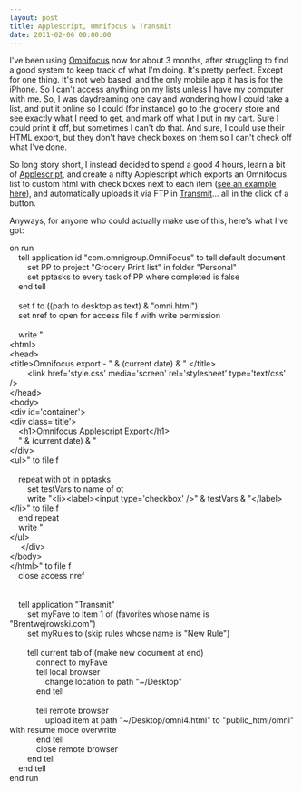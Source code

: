 ```yaml
---
layout: post
title: Applescript, Omnifocus & Transmit
date: 2011-02-06 00:00:00
---
```


<p>
	I&#39;ve been using <a href="http://www.omnigroup.com/products/omnifocus" target="_blank">Omnifocus</a> now for about 3 months, after struggling to find a good system to keep track of what I&#39;m doing. It&#39;s pretty perfect. Except for one thing.&nbsp;It&#39;s not web based, and the only mobile app it has is for the iPhone. So I can&#39;t access anything on my lists unless I have my computer with me. So, I was daydreaming one day and wondering how I could take a list, and put it online so I could (for instance) go to the grocery store and see exactly what I need to get, and mark off what I put in my cart. Sure I could print it off, but sometimes I can&#39;t do that. And sure, I could use their HTML export, but they don&#39;t have check boxes on them so I can&#39;t check off what I&#39;ve done.</p>
<p>
	So long story short, I instead decided to spend a good 4 hours, learn a bit of&nbsp;<a href="http://developer.apple.com/AppleScript/" target="_blank">Applescript</a>, and create a nifty Applescript&nbsp;which exports an Omnifocus list to custom html with check boxes next to each item (<a href="http://www.brentwejrowski.com/omni/omni.html" target="_blank">see an example here</a>), and automatically uploads it via FTP in <a href="http://www.panic.com/transmit/" target="_blank">Transmit</a>... all in the click of a button.</p>
<p>
	Anyways, for anyone who could actually make use of this, here&#39;s what I&#39;ve got:</p>
<div class="code">
	on run<br />
	&nbsp;&nbsp;&nbsp;&nbsp;tell application id &quot;com.omnigroup.OmniFocus&quot; to tell default document<br />
	&nbsp;&nbsp;&nbsp;&nbsp;&nbsp;&nbsp;&nbsp;&nbsp;set PP to project &quot;Grocery Print list&quot; in folder &quot;Personal&quot;<br />
	&nbsp;&nbsp;&nbsp;&nbsp;&nbsp;&nbsp;&nbsp;&nbsp;set pptasks to every task of PP where completed is false<br />
	&nbsp;&nbsp;&nbsp;&nbsp;end tell<br />
	&nbsp;&nbsp;&nbsp;&nbsp;<br />
	&nbsp;&nbsp;&nbsp;&nbsp;set f to ((path to desktop as text) &amp; &quot;omni.html&quot;)<br />
	&nbsp;&nbsp;&nbsp;&nbsp;set nref to open for access file f with write permission<br />
	&nbsp;&nbsp;&nbsp;&nbsp;<br />
	&nbsp;&nbsp;&nbsp;&nbsp;write &quot;<br />
	&lt;html&gt;<br />
	&lt;head&gt;<br />
	&lt;title&gt;Omnifocus export - &quot; &amp; (current date) &amp; &quot; &lt;/title&gt;<br />
	&nbsp;&nbsp;&nbsp;&nbsp;&nbsp;&nbsp;&nbsp;&nbsp;&lt;link href=&#39;style.css&#39; media=&#39;screen&#39; rel=&#39;stylesheet&#39; type=&#39;text/css&#39; /&gt;<br />
	&lt;/head&gt;<br />
	&lt;body&gt;<br />
	&lt;div id=&#39;container&#39;&gt;<br />
	&lt;div class=&#39;title&#39;&gt;<br />
	&nbsp;&nbsp;&nbsp;&nbsp;&lt;h1&gt;Omnifocus Applescript Export&lt;/h1&gt;<br />
	&nbsp;&nbsp;&nbsp;&nbsp;&quot; &amp; (current date) &amp; &quot;<br />
	&lt;/div&gt;<br />
	&lt;ul&gt;&quot; to file f<br />
	&nbsp;&nbsp;&nbsp;&nbsp;<br />
	&nbsp;&nbsp;&nbsp;&nbsp;repeat with ot in pptasks<br />
	&nbsp;&nbsp;&nbsp;&nbsp;&nbsp;&nbsp;&nbsp;&nbsp;set testVars to name of ot<br />
	&nbsp;&nbsp;&nbsp;&nbsp;&nbsp;&nbsp;&nbsp;&nbsp;write &quot;&lt;li&gt;&lt;label&gt;&lt;input type=&#39;checkbox&#39; /&gt;&quot; &amp; testVars &amp; &quot;&lt;/label&gt;&lt;/li&gt;&quot; to file f<br />
	&nbsp;&nbsp;&nbsp;&nbsp;end repeat<br />
	&nbsp;&nbsp;&nbsp;&nbsp;write &quot;<br />
	&lt;/ul&gt;<br />
	&nbsp;&nbsp;&nbsp;&nbsp; &lt;/div&gt;<br />
	&lt;/body&gt;<br />
	&lt;/html&gt;&quot; to file f<br />
	&nbsp;&nbsp;&nbsp;&nbsp;close access nref<br />
	&nbsp;&nbsp;&nbsp;&nbsp;<br />
	&nbsp;&nbsp;&nbsp;&nbsp;<br />
	&nbsp;&nbsp;&nbsp;&nbsp;tell application &quot;Transmit&quot;<br />
	&nbsp;&nbsp;&nbsp;&nbsp;&nbsp;&nbsp;&nbsp;&nbsp;set myFave to item 1 of (favorites whose name is &quot;Brentwejrowski.com&quot;)<br />
	&nbsp;&nbsp;&nbsp;&nbsp;&nbsp;&nbsp;&nbsp;&nbsp;set myRules to (skip rules whose name is &quot;New Rule&quot;)<br />
	&nbsp;&nbsp;&nbsp;&nbsp;&nbsp;&nbsp;&nbsp;&nbsp;<br />
	&nbsp;&nbsp;&nbsp;&nbsp;&nbsp;&nbsp;&nbsp;&nbsp;tell current tab of (make new document at end)<br />
	&nbsp;&nbsp;&nbsp;&nbsp;&nbsp;&nbsp;&nbsp;&nbsp;&nbsp;&nbsp;&nbsp;&nbsp;connect to myFave<br />
	&nbsp;&nbsp;&nbsp;&nbsp;&nbsp;&nbsp;&nbsp;&nbsp;&nbsp;&nbsp;&nbsp;&nbsp;tell local browser<br />
	&nbsp;&nbsp;&nbsp;&nbsp;&nbsp;&nbsp;&nbsp;&nbsp;&nbsp;&nbsp;&nbsp;&nbsp;&nbsp;&nbsp;&nbsp;&nbsp;change location to path &quot;~/Desktop&quot;<br />
	&nbsp;&nbsp;&nbsp;&nbsp;&nbsp;&nbsp;&nbsp;&nbsp;&nbsp;&nbsp;&nbsp;&nbsp;end tell<br />
	&nbsp;&nbsp;&nbsp;&nbsp;&nbsp;&nbsp;&nbsp;&nbsp;&nbsp;&nbsp;&nbsp;&nbsp;<br />
	&nbsp;&nbsp;&nbsp;&nbsp;&nbsp;&nbsp;&nbsp;&nbsp;&nbsp;&nbsp;&nbsp;&nbsp;tell remote browser<br />
	&nbsp;&nbsp;&nbsp;&nbsp;&nbsp;&nbsp;&nbsp;&nbsp;&nbsp;&nbsp;&nbsp;&nbsp;&nbsp;&nbsp;&nbsp;&nbsp;upload item at path &quot;~/Desktop/omni4.html&quot; to &quot;public_html/omni&quot; with resume mode overwrite<br />
	&nbsp;&nbsp;&nbsp;&nbsp;&nbsp;&nbsp;&nbsp;&nbsp;&nbsp;&nbsp;&nbsp;&nbsp;end tell<br />
	&nbsp;&nbsp;&nbsp;&nbsp;&nbsp;&nbsp;&nbsp;&nbsp;&nbsp;&nbsp;&nbsp;&nbsp;close remote browser<br />
	&nbsp;&nbsp;&nbsp;&nbsp;&nbsp;&nbsp;&nbsp;&nbsp;end tell<br />
	&nbsp;&nbsp;&nbsp;&nbsp;end tell<br />
	end run</div>

